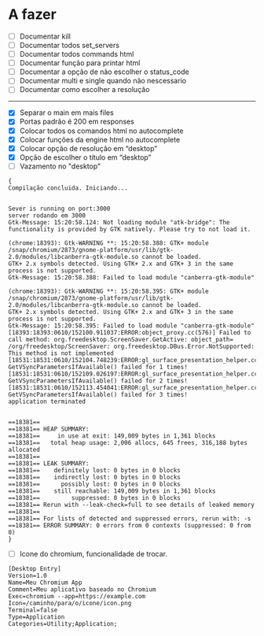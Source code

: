 # A fazer

- [ ] Documentar kill
- [ ] Documentar todos set_servers
- [ ] Documentar todos commands html
- [ ] Documentar função para printar html
- [ ] Documentar a opção de não escolher o status_code
- [ ] Documentar multi e single quando não nescessario
- [ ] Documentar como escolher a resolução

***

- [x] Separar o main em mais files
- [x] Portas padrão é 200 em responses
- [x] Colocar todos os comandos html no autocomplete
- [x] Colocar funções da engine html no autocomplete
- [x] Colocar opção de resolução em “desktop”
- [x] Opção de escolher o título em “desktop”
- [ ] Vazamento no "desktop"
```
{
Compilação concluida. Iniciando...


Sever is running on port:3000
server rodando em 3000
Gtk-Message: 15:20:58.124: Not loading module "atk-bridge": The functionality is provided by GTK natively. Please try to not load it.

(chrome:18393): Gtk-WARNING **: 15:20:58.388: GTK+ module /snap/chromium/2873/gnome-platform/usr/lib/gtk-2.0/modules/libcanberra-gtk-module.so cannot be loaded.
GTK+ 2.x symbols detected. Using GTK+ 2.x and GTK+ 3 in the same process is not supported.
Gtk-Message: 15:20:58.388: Failed to load module "canberra-gtk-module"

(chrome:18393): Gtk-WARNING **: 15:20:58.395: GTK+ module /snap/chromium/2873/gnome-platform/usr/lib/gtk-2.0/modules/libcanberra-gtk-module.so cannot be loaded.
GTK+ 2.x symbols detected. Using GTK+ 2.x and GTK+ 3 in the same process is not supported.
Gtk-Message: 15:20:58.395: Failed to load module "canberra-gtk-module"
[18393:18393:0610/152100.911037:ERROR:object_proxy.cc(576)] Failed to call method: org.freedesktop.ScreenSaver.GetActive: object_path= /org/freedesktop/ScreenSaver: org.freedesktop.DBus.Error.NotSupported: This method is not implemented
[18531:18531:0610/152104.748239:ERROR:gl_surface_presentation_helper.cc(260)] GetVSyncParametersIfAvailable() failed for 1 times!
[18531:18531:0610/152109.026197:ERROR:gl_surface_presentation_helper.cc(260)] GetVSyncParametersIfAvailable() failed for 2 times!
[18531:18531:0610/152113.454041:ERROR:gl_surface_presentation_helper.cc(260)] GetVSyncParametersIfAvailable() failed for 3 times!
application terminated


==18381==
==18381== HEAP SUMMARY:
==18381==     in use at exit: 149,009 bytes in 1,361 blocks
==18381==   total heap usage: 2,006 allocs, 645 frees, 316,188 bytes allocated
==18381==
==18381== LEAK SUMMARY:
==18381==    definitely lost: 0 bytes in 0 blocks
==18381==    indirectly lost: 0 bytes in 0 blocks
==18381==      possibly lost: 0 bytes in 0 blocks
==18381==    still reachable: 149,009 bytes in 1,361 blocks
==18381==         suppressed: 0 bytes in 0 blocks
==18381== Rerun with --leak-check=full to see details of leaked memory
==18381==
==18381== For lists of detected and suppressed errors, rerun with: -s
==18381== ERROR SUMMARY: 0 errors from 0 contexts (suppressed: 0 from 0)
}
```
- [ ] Icone do chromium, funcionalidade de trocar.
```
[Desktop Entry]
Version=1.0
Name=Meu Chromium App
Comment=Meu aplicativo baseado no Chromium
Exec=chromium --app=https://example.com
Icon=/caminho/para/o/icone/icon.png
Terminal=false
Type=Application
Categories=Utility;Application;
```
